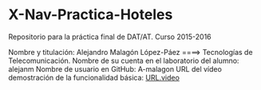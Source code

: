 # X-Nav-Practica-Hoteles
Repositorio para la práctica final de DAT/AT. Curso 2015-2016

Nombre y titulación:
   Alejandro Malagón López-Páez ====> Tecnologías de Telecomunicación.
Nombre de su cuenta en el laboratorio del alumno:
    alejanm
Nombre de usuario en GitHub:
    A-malagon
URL del vídeo demostración de la funcionalidad básica:
    <a href="https://youtu.be/FbnW9Fw0MyU">URL.video</a>
